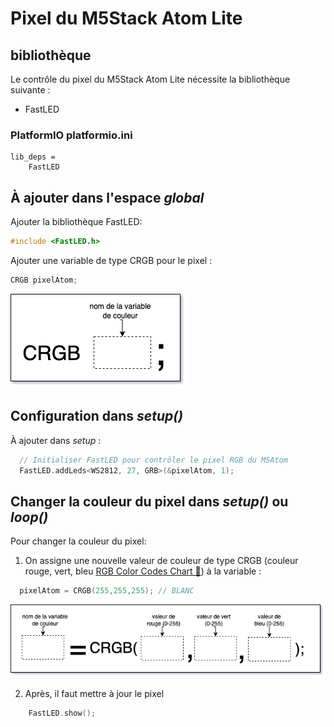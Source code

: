 # Pixel du M5Stack Atom Lite

## bibliothèque

Le contrôle du pixel du M5Stack Atom Lite nécessite la bibliothèque suivante :
- FastLED 

### PlatformIO **platformio.ini**
```
lib_deps =
    FastLED
```

## À ajouter dans l'espace *global* 

Ajouter la bibliothèque FastLED:
```cpp
#include <FastLED.h>
```

Ajouter une variable de type CRGB pour le pixel :
```cpp
CRGB pixelAtom;
```

![](./code_creer_crgb.drawio.png)


## Configuration dans *setup()*

À ajouter dans *setup* :
```cpp
  // Initialiser FastLED pour contrôler le pixel RGB du M5Atom
  FastLED.addLeds<WS2812, 27, GRB>(&pixelAtom, 1); 
```

## Changer la couleur du pixel dans *setup()* ou *loop()*

Pour changer la couleur du pixel:

1) On assigne une nouvelle valeur de couleur de type CRGB (couleur rouge, vert, bleu [RGB Color Codes Chart 🎨](https://www.rapidtables.com/web/color/RGB_Color.html)) à la variable :
```cpp
  pixelAtom = CRGB(255,255,255); // BLANC
```

![](./code_crgb.drawio.png)

2) Après, il faut mettre à jour le pixel
```cpp
    FastLED.show();
```

